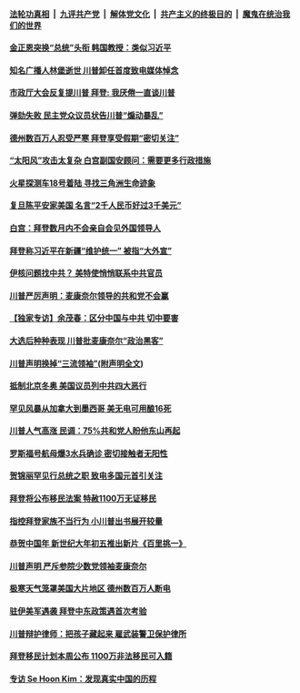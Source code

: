

####  [法轮功真相](../../../../basic/blob/master/README.md?t=02181331) &nbsp;|&nbsp; [九评共产党](../../../../9ping.md/blob/master/README.md?t=02181331) &nbsp;|&nbsp; [解体党文化](../../../../jtdwh.md/blob/master/README.md?t=02181331)  &nbsp;|&nbsp; [共产主义的终极目的](../../../../gczydzjmd.md/blob/master/README.md?t=02181331) &nbsp;|&nbsp; [魔鬼在统治我们的世界](../../../../mgztzwmdsj.md/blob/master/README.md?t=02181331) 

#### [金正恩突换“总统”头衔 韩国教授：类似习近平](../pages/prog203/a103056721.md?t=02181331) 

#### [知名广播人林堡逝世 川普卸任首度致电媒体悼念](../pages/prog203/a103056669.md?t=02181331) 

#### [市政厅大会反复提川普 拜登: 我厌倦一直谈川普](../pages/prog203/a103056303.md?t=02181331) 

#### [弹劾失败 民主党众议员状告川普“煽动暴乱”](../pages/prog203/a103056548.md?t=02181331) 

#### [德州数百万人忍受严寒 拜登享受假期“密切关注”](../pages/prog203/a103056297.md?t=02181331) 

#### [“太阳风”攻击太复杂 白宫副国安顾问：需要更多行政措施](../pages/prog203/a103056543.md?t=02181331) 

#### [火星探测车18号着陆 寻找三角洲生命迹象](../pages/prog203/a103056525.md?t=02181331) 

#### [复旦陈平安家美国 名言“2千人民币好过3千美元”](../pages/prog203/a103056461.md?t=02181331) 

#### [白宫：拜登数月内不会亲自会见外国领导人](../pages/prog203/a103056424.md?t=02181331) 

#### [拜登称习近平在新疆“维护统一” 被指“大外宣”](../pages/prog203/a103056366.md?t=02181331) 

#### [伊核问题找中共？ 美特使悄悄联系中共官员](../pages/prog203/a103056291.md?t=02181331) 

#### [川普严厉声明：麦康奈尔领导的共和党不会赢](../pages/prog203/a103056406.md?t=02181331) 

#### [【独家专访】余茂春：区分中国与中共 切中要害](../pages/prog203/a103056382.md?t=02181331) 

#### [大选后种种表现 川普批麦康奈尔“政治黑客”](../pages/prog203/a103056006.md?t=02181331) 

#### [川普声明换掉“三流领袖”(附声明全文)](../pages/prog203/a103055990.md?t=02181331) 

#### [抵制北京冬奥 美国议员列中共四大恶行](../pages/prog203/a103055980.md?t=02181331) 

#### [罕见风暴从加拿大到墨西哥 美无电可用酿16死](../pages/prog203/a103055970.md?t=02181331) 

#### [川普人气高涨 民调：75%共和党人盼他东山再起](../pages/prog203/a103055967.md?t=02181331) 

#### [罗斯福号航母爆3水兵确诊 密切接触者无阳性](../pages/prog203/a103055966.md?t=02181331) 

#### [贺锦丽罕见行总统之职 致电多国元首引关注](../pages/prog203/a103055938.md?t=02181331) 

#### [拜登将公布移民法案 特赦1100万无证移民](../pages/prog203/a103055911.md?t=02181331) 

#### [指控拜登家族不当行为 小川普出书展开较量](../pages/prog203/a103055551.md?t=02181331) 

#### [恭贺中国年 新世纪大年初五推出新片《百里挑一》](../pages/prog203/a103054952.md?t=02181331) 

#### [川普声明 严斥参院少数党领袖麦康奈尔](../pages/prog203/a103055853.md?t=02181331) 

#### [极寒天气笼罩美国大片地区 德州数百万人断电](../pages/prog203/a103055833.md?t=02181331) 

#### [驻伊美军遇袭 拜登中东政策遇首次考验](../pages/prog203/a103055830.md?t=02181331) 

#### [川普辩护律师：把孩子藏起来 雇武装警卫保护律所](../pages/prog203/a103055773.md?t=02181331) 

#### [拜登移民计划本周公布 1100万非法移民可入籍](../pages/prog203/a103055819.md?t=02181331) 

#### [专访 Se Hoon Kim：发现真实中国的历程](../pages/prog203/a103055793.md?t=02181331) 

